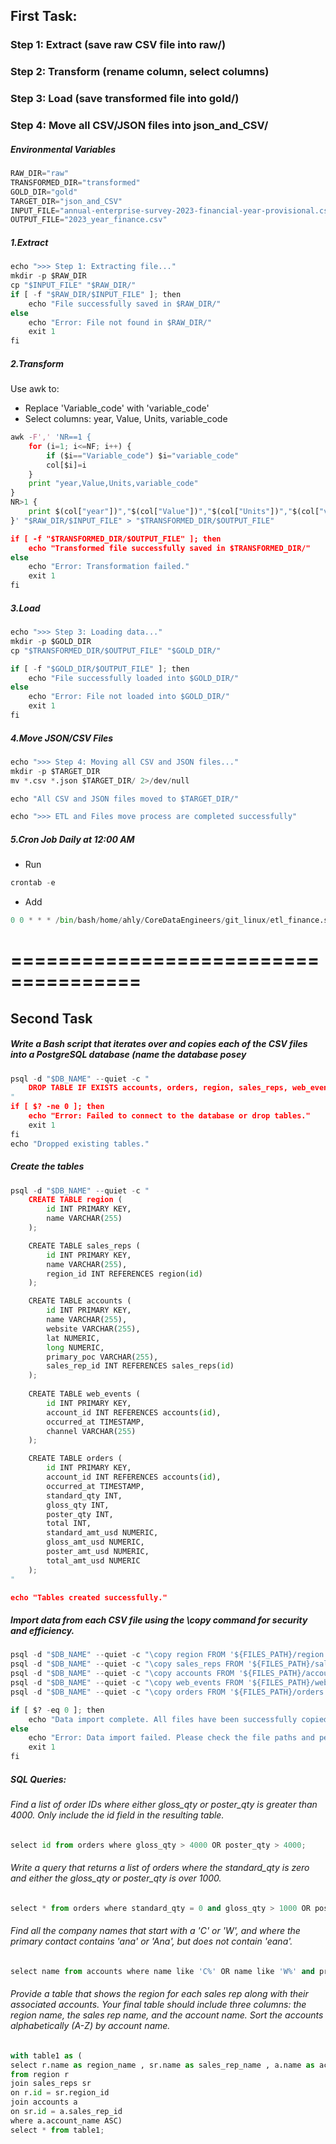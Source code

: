## First Task:

### Step 1: Extract (save raw CSV file into raw/)
### Step 2: Transform (rename column, select columns)
### Step 3: Load (save transformed file into gold/)
### Step 4: Move all CSV/JSON files into json_and_CSV/

##### Environmental Variables

```python
RAW_DIR="raw"
TRANSFORMED_DIR="transformed"
GOLD_DIR="gold"
TARGET_DIR="json_and_CSV"
INPUT_FILE="annual-enterprise-survey-2023-financial-year-provisional.csv"
OUTPUT_FILE="2023_year_finance.csv"
```

##### 1.Extract

```python
echo ">>> Step 1: Extracting file..."
mkdir -p $RAW_DIR
cp "$INPUT_FILE" "$RAW_DIR/"
if [ -f "$RAW_DIR/$INPUT_FILE" ]; then
    echo "File successfully saved in $RAW_DIR/"
else
    echo "Error: File not found in $RAW_DIR/"
    exit 1
fi
```

##### 2.Transform
Use awk to:
- Replace 'Variable_code' with 'variable_code'
- Select columns: year, Value, Units, variable_code

```python
awk -F',' 'NR==1 {
    for (i=1; i<=NF; i++) {
        if ($i=="Variable_code") $i="variable_code"
        col[$i]=i
    }
    print "year,Value,Units,variable_code"
}
NR>1 {
    print $(col["year"])","$(col["Value"])","$(col["Units"])","$(col["variable_code"])
}' "$RAW_DIR/$INPUT_FILE" > "$TRANSFORMED_DIR/$OUTPUT_FILE"

if [ -f "$TRANSFORMED_DIR/$OUTPUT_FILE" ]; then
    echo "Transformed file successfully saved in $TRANSFORMED_DIR/"
else
    echo "Error: Transformation failed."
    exit 1
fi
```

##### 3.Load

```python
echo ">>> Step 3: Loading data..."
mkdir -p $GOLD_DIR
cp "$TRANSFORMED_DIR/$OUTPUT_FILE" "$GOLD_DIR/"

if [ -f "$GOLD_DIR/$OUTPUT_FILE" ]; then
    echo "File successfully loaded into $GOLD_DIR/"
else
    echo "Error: File not loaded into $GOLD_DIR/"
    exit 1
fi

```

##### 4.Move JSON/CSV Files

```python
echo ">>> Step 4: Moving all CSV and JSON files..."
mkdir -p $TARGET_DIR
mv *.csv *.json $TARGET_DIR/ 2>/dev/null

echo "All CSV and JSON files moved to $TARGET_DIR/"

echo ">>> ETL and Files move process are completed successfully"
```

##### 5.Cron Job Daily at 12:00 AM

- Run
```python
crontab -e
```

- Add
```python
0 0 * * * /bin/bash/home/ahly/CoreDataEngineers/git_linux/etl_finance.sh >> /home/ahly/CoreDataEngineers/git_linux/logs/etl_log.txt 2>&1
```
# =====================================

## Second Task

##### Write a Bash script that iterates over and copies each of the CSV files into a PostgreSQL database (name the database posey

```python
psql -d "$DB_NAME" --quiet -c "
    DROP TABLE IF EXISTS accounts, orders, region, sales_reps, web_events CASCADE;
"
if [ $? -ne 0 ]; then
    echo "Error: Failed to connect to the database or drop tables."
    exit 1
fi
echo "Dropped existing tables."
```

##### Create the tables

```python
psql -d "$DB_NAME" --quiet -c "
    CREATE TABLE region (
        id INT PRIMARY KEY,
        name VARCHAR(255)
    );

    CREATE TABLE sales_reps (
        id INT PRIMARY KEY,
        name VARCHAR(255),
        region_id INT REFERENCES region(id)
    );

    CREATE TABLE accounts (
        id INT PRIMARY KEY,
        name VARCHAR(255),
        website VARCHAR(255),
        lat NUMERIC,
        long NUMERIC,
        primary_poc VARCHAR(255),
        sales_rep_id INT REFERENCES sales_reps(id)
    );
    
    CREATE TABLE web_events (
        id INT PRIMARY KEY,
        account_id INT REFERENCES accounts(id),
        occurred_at TIMESTAMP,
        channel VARCHAR(255)
    );

    CREATE TABLE orders (
        id INT PRIMARY KEY,
        account_id INT REFERENCES accounts(id),
        occurred_at TIMESTAMP,
        standard_qty INT,
        gloss_qty INT,
        poster_qty INT,
        total INT,
        standard_amt_usd NUMERIC,
        gloss_amt_usd NUMERIC,
        poster_amt_usd NUMERIC,
        total_amt_usd NUMERIC
    );
"

echo "Tables created successfully."
```

##### Import data from each CSV file using the \copy command for security and efficiency.

```python
psql -d "$DB_NAME" --quiet -c "\copy region FROM '${FILES_PATH}/region.csv' DELIMITER ',' CSV HEADER;"
psql -d "$DB_NAME" --quiet -c "\copy sales_reps FROM '${FILES_PATH}/sales_reps.csv' DELIMITER ',' CSV HEADER;"
psql -d "$DB_NAME" --quiet -c "\copy accounts FROM '${FILES_PATH}/accounts.csv' DELIMITER ',' CSV HEADER;"
psql -d "$DB_NAME" --quiet -c "\copy web_events FROM '${FILES_PATH}/web_events.csv' DELIMITER ',' CSV HEADER;"
psql -d "$DB_NAME" --quiet -c "\copy orders FROM '${FILES_PATH}/orders.csv' DELIMITER ',' CSV HEADER;"

if [ $? -eq 0 ]; then
    echo "Data import complete. All files have been successfully copied into the '${DB_NAME}' database."
else
    echo "Error: Data import failed. Please check the file paths and permissions."
    exit 1
fi
```

##### SQL Queries:

###### Find a list of order IDs where either gloss_qty or poster_qty is greater than 4000. Only include the id field in the resulting table.

```python
select id from orders where gloss_qty > 4000 OR poster_qty > 4000;
```

###### Write a query that returns a list of orders where the standard_qty is zero and either the gloss_qty or poster_qty is over 1000.

```python
select * from orders where standard_qty = 0 and gloss_qty > 1000 OR poster_qty > 1000;
```

###### Find all the company names that start with a 'C' or 'W', and where the primary contact contains 'ana' or 'Ana', but does not contain 'eana'.

```python
select name from accounts where name like 'C%' OR name like 'W%' and primary_poc like '%ana%' and primary_poc not like '%eana%'
```

######  Provide a table that shows the region for each sales rep along with their associated accounts. Your final table should include three columns: the region name, the sales rep name, and the account name. Sort the accounts alphabetically (A-Z) by account name.

```python
with table1 as (
select r.name as region_name , sr.name as sales_rep_name , a.name as account_name
from region r
join sales_reps sr
on r.id = sr.region_id
join accounts a
on sr.id = a.sales_rep_id
where a.account_name ASC)
select * from table1;
```
